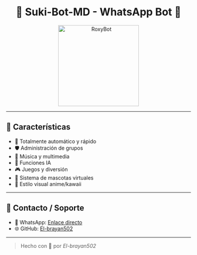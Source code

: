 <h1 align="center">🌸 Suki-Bot-MD - WhatsApp Bot 🌸</h1>

<p align="center">
  <img src="https://n.uguu.se/ZzbXduJq.gif" width="220" alt="RoxyBot" />
</p>

---

## 💮 Características

- 🤖 Totalmente automático y rápido
- 🛡️ Administración de grupos
- 🎵 Música y multimedia
- 🧠 Funciones IA
- 🎮 Juegos y diversión
- 🐾 Sistema de mascotas virtuales
- 🎨 Estilo visual anime/kawaii

---

## 🔗 Contacto / Soporte

- 💬 WhatsApp: [Enlace directo](https://wa.me/51999999999)
- 🌐 GitHub: [El-brayan502](https://github.com/El-brayan502)

---

> Hecho con 💖 por *El-brayan502*